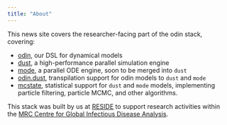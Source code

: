 ```yaml
---
title: "About"
---
```


This news site covers the researcher-facing part of the odin stack, covering:

* [odin](https://mrc-ide.github.io/odin), our DSL for dynamical models
* [dust](https://mrc-ide.github.io/dust), a high-performance parallel simulation engine
* [mode](https://mrc-ide.github.io/mode), a parallel ODE engine, soon to be merged into `dust`
* [odin.dust](https://mrc-ide.github.io/odin.dust), transpilation support for odin models to `dust` and `mode`
* [mcstate](https://mrc-ide.github.io/mcstate), statistical support for `dust` and `mode` models, implementing particle filtering, particle MCMC, and other algorithms.

This stack was built by us at [RESIDE](https://reside-ic.github.io) to support research activities within the [MRC Centre for Global Infectious Disease Analysis](https://www.imperial.ac.uk/mrc-global-infectious-disease-analysis/).
